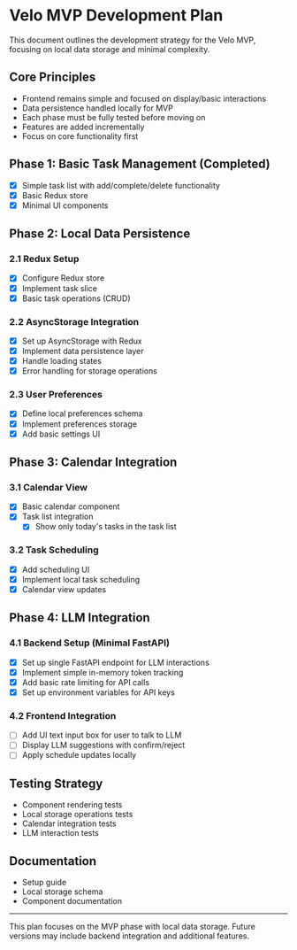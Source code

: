 # Velo MVP Development Plan

This document outlines the development strategy for the Velo MVP, focusing on local data storage and minimal complexity.

## Core Principles
- Frontend remains simple and focused on display/basic interactions
- Data persistence handled locally for MVP
- Each phase must be fully tested before moving on
- Features are added incrementally
- Focus on core functionality first

## Phase 1: Basic Task Management (Completed)
- [x] Simple task list with add/complete/delete functionality
- [x] Basic Redux store
- [x] Minimal UI components

## Phase 2: Local Data Persistence
### 2.1 Redux Setup
- [x] Configure Redux store
- [x] Implement task slice
- [x] Basic task operations (CRUD)

### 2.2 AsyncStorage Integration
- [x] Set up AsyncStorage with Redux
- [x] Implement data persistence layer
- [x] Handle loading states
- [x] Error handling for storage operations

### 2.3 User Preferences
- [x] Define local preferences schema
- [x] Implement preferences storage
- [x] Add basic settings UI

## Phase 3: Calendar Integration
### 3.1 Calendar View
- [x] Basic calendar component
- [x] Task list integration
  - [x] Show only today's tasks in the task list

### 3.2 Task Scheduling
- [x] Add scheduling UI
- [x] Implement local task scheduling
- [x] Calendar view updates

## Phase 4: LLM Integration
### 4.1 Backend Setup (Minimal FastAPI)
- [x] Set up single FastAPI endpoint for LLM interactions
- [x] Implement simple in-memory token tracking
- [x] Add basic rate limiting for API calls
- [x] Set up environment variables for API keys

### 4.2 Frontend Integration
- [ ] Add UI text input box for user to talk to LLM
- [ ] Display LLM suggestions with confirm/reject
- [ ] Apply schedule updates locally

## Testing Strategy
- Component rendering tests
- Local storage operations tests
- Calendar integration tests
- LLM interaction tests

## Documentation
- Setup guide
- Local storage schema
- Component documentation

---

This plan focuses on the MVP phase with local data storage. Future versions may include backend integration and additional features. 